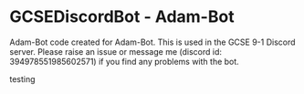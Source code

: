 # GCSEDiscordBot - Adam-Bot

Adam-Bot code created for Adam-Bot. This is used in the GCSE 9-1 Discord server. Please raise an issue or message me (discord id: 394978551985602571) if you find any problems with the bot.

testing
